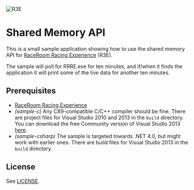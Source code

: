 ![R3E](https://cloud.githubusercontent.com/assets/12783101/8024034/cd3c7c84-0d24-11e5-9e5f-3bf6fbab713f.png)
# Shared Memory API

This is a small sample application showing how to use the shared memory API for 
[RaceRoom Racing Experience][r3e] (R3E).

The sample will poll for RRRE.exe for ten minutes, and if/when it finds the
application it will print some of the live data for another ten minutes.


## Prerequisites

- [RaceRoom Racing Experience][r3e]
- _(sample-c)_ Any C89-compatible C/C++ compiler should be fine. There are
project files for Visual Studio 2010 and 2013 in the `build` directory. You can
download the free Community version of Visual Studio 2013 [here][vs2013].
- _(sample-csharp)_ The sample is targeted towards .NET 4.0, but might work with
earlier ones. There are build files for Visual Studio 2013 in the `build`
directory.


## License

See [LICENSE](LICENSE).


[r3e]: http://game.raceroom.com/
[vs2013]: https://www.visualstudio.com/en-us/products/visual-studio-community-vs.aspx